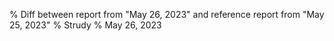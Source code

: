 % Diff between report from "May 26, 2023" and reference report from "May 25, 2023"
% Strudy
% May 26, 2023


